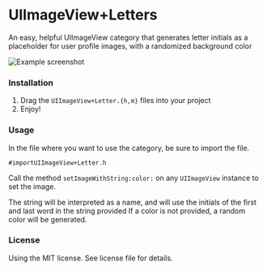 UIImageView+Letters
===================

An easy, helpful UIImageView category that generates letter initials as a placeholder for user profile images, with a randomized background color

![Example screenshot](http://i.imgur.com/nlH7ig0.png)

### Installation

1. Drag the `UIImageView+Letter.{h,m}` files into your project
2. Enjoy!

### Usage

In the file where you want to use the category, be sure to import the file. 

`#importUIImageView+Letter.h`

Call the method `setImageWithString:color:` on any `UIImageView` instance to set the image.

The string will be interpreted as a name, and will use the initials of the first and last word in the string provided
If a color is not provided, a random color will be generated.

### License

Using the MIT license. See license file for details.
